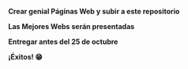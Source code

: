 <strong>Crear genial Páginas Web y subir a este repositorio</strong>

<strong> Las Mejores Webs serán presentadas </strong>

<strong> Entregar antes del 25 de octubre </strong>

<strong>  ¡Éxitos! 😁</strong>
